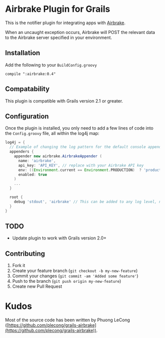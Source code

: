 # Airbrake Plugin for Grails

This is the notifier plugin for integrating apps with [Airbrake](http://airbrake.io).

When an uncaught exception occurs, Airbrake will POST the relevant data to the Airbrake server specified in your environment.

## Installation

Add the following to your `BuildConfig.groovy`

```
compile ":airbrake:0.4"
```

## Compatability

This plugin is compatible with Grails version 2.1 or greater.

## Configuration

Once the plugin is installed, you only need to add a few lines of code into the `Config.groovy` file, all within the log4j map:

```groovy
log4j = {
  // Example of changing the log pattern for the default console appender:
  appenders {
    appender new airbrake.AirbrakeAppender (
      name: 'airbrake',
      api_key: 'API_KEY', // replace with your Airbrake API key
      env: ((Environment.current == Environment.PRODUCTION)  ? 'production' : 'development'),
      enabled: true
    )
    ...
  }

  root {
    debug 'stdout', 'airbrake' // This can be added to any log level, not only 'debug'
  }
}
```

## TODO

* Update plugin to work with Grails version 2.0+

## Contributing

1. Fork it
2. Create your feature branch (`git checkout -b my-new-feature`)
3. Commit your changes (`git commit -am 'Added some feature'`)
4. Push to the branch (`git push origin my-new-feature`)
5. Create new Pull Request

# Kudos

Most of the source code has been written by Phuong LeCong ([https://github.com/plecong/grails-airbrake](https://github.com/plecong/grails-airbrake)).
